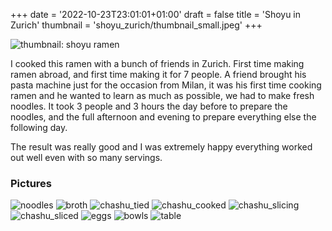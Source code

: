 +++
date = '2022-10-23T23:01:01+01:00'
draft = false
title = 'Shoyu in Zurich'
thumbnail = 'shoyu_zurich/thumbnail_small.jpeg'
+++

![thumbnail: shoyu ramen](thumbnail.jpeg)

I cooked this ramen with a bunch of friends in Zurich. First time making ramen abroad, and first time making it for 7 people. A friend brought his pasta machine just for the occasion from Milan, it was his first time cooking ramen and he wanted to learn as much as possible, we had to make fresh noodles. It took 3 people and 3 hours the day before to prepare the noodles, and the full afternoon and evening to prepare everything else the following day.

The result was really good and I was extremely happy everything worked out well even with so many servings.

### Pictures

![noodles](noodles.jpeg)
![broth](broth.jpeg)
![chashu_tied](chashu_tied.jpeg)
![chashu_cooked](chashu_cooked.jpeg)
![chashu_slicing](chashu_slicing.jpeg)
![chashu_sliced](chashu_sliced.jpeg)
![eggs](eggs.jpeg)
![bowls](bowls.jpeg)
![table](table.jpeg)